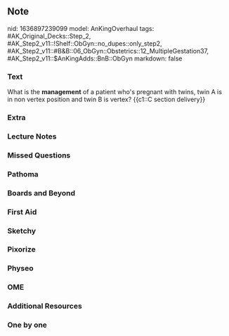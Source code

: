 ## Note
nid: 1636897239099
model: AnKingOverhaul
tags: #AK_Original_Decks::Step_2, #AK_Step2_v11::!Shelf::ObGyn::no_dupes::only_step2, #AK_Step2_v11::#B&B::06_ObGyn::Obstetrics::12_MultipleGestation37, #AK_Step2_v11::$AnKingAdds::BnB::ObGyn
markdown: false

### Text
What is the <b>management</b> of a patient who's pregnant with
twins, twin A is in non vertex position and twin B is vertex?
{{c1::C section delivery}}

### Extra


### Lecture Notes


### Missed Questions


### Pathoma


### Boards and Beyond


### First Aid


### Sketchy


### Pixorize


### Physeo


### OME


### Additional Resources


### One by one

